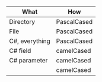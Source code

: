 |  What | How  |
|---|---|
|  Directory | PascalCased  |
|  File | PascalCased  |
|  C#, everything | PascalCased  |
|  C# field | camelCased  |
| C# parameter | camelCased |
|  | camelCased |
